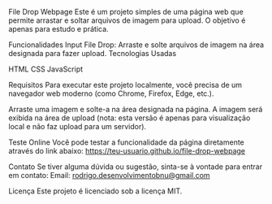 File Drop Webpage
Este é um projeto simples de uma página web que permite arrastar e soltar 
arquivos de imagem para upload. O objetivo é apenas para estudo e prática.

Funcionalidades
Input File Drop: Arraste e solte arquivos de imagem na área designada para fazer upload.
Tecnologias Usadas

HTML
CSS
JavaScript

Requisitos
Para executar este projeto localmente, você precisa de um navegador web moderno (como
Chrome, Firefox, Edge, etc.).

Arraste uma imagem e solte-a na área designada na página.
A imagem será exibida na área de upload (nota: esta versão é apenas para visualização 
local e não faz upload para um servidor).

Teste Online
Você pode testar a funcionalidade da página diretamente através do link abaixo:
https://teu-usuario.github.io/file-drop-webpage

Contato
Se tiver alguma dúvida ou sugestão, sinta-se à vontade para entrar em contato:
Email: rodrigo.desenvolvimentobnu@gmail.com

Licença
Este projeto é licenciado sob a licença MIT.
